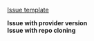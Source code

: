 [Issue template](https://githubtraining.github.io/training-manual/#/app_issue_template)

**Issue with provider version**                                                                                                                                                 
**Issue with repo cloning**
